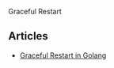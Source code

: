 Graceful Restart

## Articles
* [Graceful Restart in Golang](https://grisha.org/blog/2014/06/03/graceful-restart-in-golang/)

